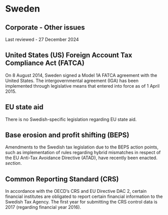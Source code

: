 # Sweden
## Corporate - Other issues
Last reviewed - 27 December 2024
## United States (US) Foreign Account Tax Compliance Act (FATCA)
On 8 August 2014, Sweden signed a Model 1A FATCA agreement with the United States. The intergovernmental agreement (IGA) has been implemented through legislative means that entered into force as of 1 April 2015.
## EU state aid
There is no Swedish-specific legislation regarding EU state aid.
## Base erosion and profit shifting (BEPS)
Amendments to the Swedish tax legislation due to the BEPS action points, such as implementation of rules regarding hybrid mismatches in respect of the EU Anti-Tax Avoidance Directive (ATAD), have recently been enacted. 
_section_.
## Common Reporting Standard (CRS)
In accordance with the OECD’s CRS and EU Directive DAC 2, certain financial institutes are obligated to report certain financial information to the Swedish Tax Agency. The first year for submitting the CRS control data is 2017 (regarding financial year 2016).
